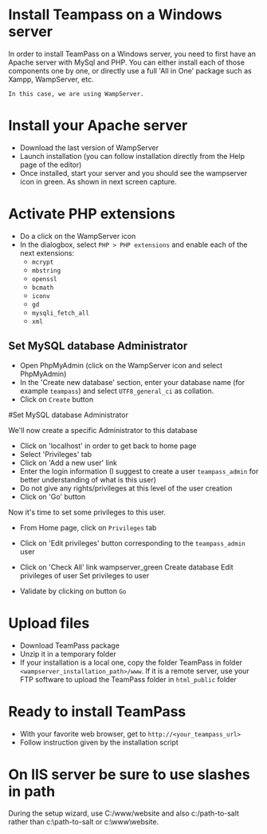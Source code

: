 # Install Teampass on a Windows server

In order to install TeamPass on a Windows server, you need to first have an Apache server with MySql and PHP. 
You can either install each of those components one by one, or directly use a full 'All in One' package such as Xampp, WampServer, etc.

	In this case, we are using WampServer.

# Install your Apache server

* Download the last version of WampServer
* Launch installation (you can follow installation directly from the Help page of the editor)
* Once installed, start your server and you should see the wampserver icon in green. As shown in next screen capture.

# Activate PHP extensions

* Do a click on the WampServer icon
* In the dialogbox, select `PHP > PHP extensions` and enable each of the next extensions:
  * `mcrypt`
  * `mbstring`
  * `openssl`
  * `bcmath`
  * `iconv`
  * `gd`
  * `mysqli_fetch_all`
  * `xml`

## Set MySQL database Administrator

* Open PhpMyAdmin (click on the WampServer icon and select PhpMyAdmin)
* In the 'Create new database' section, enter your database name (for example `teampass`) and select `UTF8_general_ci` as collation.
* Click on `Create` button

#Set MySQL database Administrator

We'll now create a specific Administrator to this database

* Click on 'localhost' in order to get back to home page
* Select 'Privileges' tab
* Click on 'Add a new user' link
* Enter the login information (I suggest to create a user `teampass_admin` for better understanding of what is this user)
* Do not give any rights/privileges at this level of the user creation
* Click on 'Go' button

Now it's time to set some privileges to this user.

* From Home page, click on `Privileges` tab
* Click on 'Edit privileges' button corresponding to the `teampass_admin` user
* Click on 'Check All' link
wampserver_green
Create database
Edit privileges of user
Set privileges to user

* Validate by clicking on button `Go`

# Upload files

* Download TeamPass package
* Unzip it in a temporary folder
* If your installation is a local one, copy the folder TeamPass in folder `<wampserver_installation_path>/www`. If it is a remote server, use your FTP software to upload the TeamPass folder in `html_public` folder

# Ready to install TeamPass

* With your favorite web browser, get to `http://<your_teampass_url>`
* Follow instruction given by the installation script

# On IIS server be sure to use slashes in path

During the setup wizard, use C:/www/website and also c:/path-to-salt rather than c:\path-to-salt or c:\www\website.
